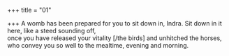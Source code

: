 +++
title = "01"

+++
A womb has been prepared for you to sit down in, Indra. Sit down in it  here, like a steed sounding off,  
once you have released your vitality [/the birds] and unhitched the horses,  who convey you so well to the mealtime, evening and morning.  